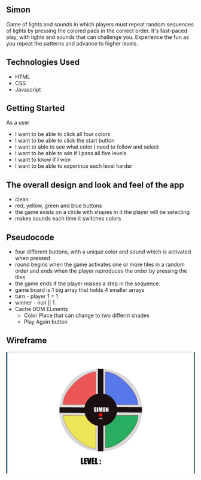 ## Simon
Game of lights and sounds in which players must repeat random sequences of lights by pressing the colored pads in the correct order. It's fast-paced play, with lights and sounds that can challenge you. Experience the fun as you repeat the patterns and advance to higher levels.
## Technologies Used
- HTML
- CSS
- Javascript
## Getting Started
As a user
- I want to be able to click all four colors
- I want to be able to click the start button
- I want to able to see what color I need to follow and select
- I want to be able to win if I pass all five levels
- I want to know if I won
- I want to be able to experince each level harder
## The  overall design and look and  feel of the  app
-  clean
- red, yellow, green and blue buttons
- the game exists on a circle with shapes in it the player will be selecting
- makes sounds each time it switches colors
## Pseudocode
-  four different buttons, with a unique color and sound which is activated when pressed
- round begins when the game activates one or more tiles in a random order and ends when the player reproduces the order by pressing the tiles
- the game ends if the player misses a step in the sequence.
- game board is 1 big array that holds 4 smaller arrays
- turn - player 1 = 1
- winner - null || 1
- Cache DOM ELments
    - Color Place that can change to two differnt shades
    - Play Again button
## Wireframe
![Alt text](wireframe.png)